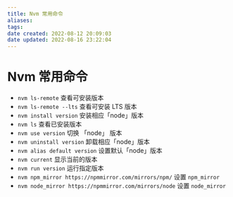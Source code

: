 ```yaml
---
title: Nvm 常用命令
aliases: 
tags: 
date created: 2022-08-12 20:09:03
date updated: 2022-08-16 23:22:04
---
```


# Nvm 常用命令

- `nvm ls-remote` 查看可安装版本
- `nvm ls-remote --lts` 查看可安装 LTS 版本
- `nvm install version` 安装相应「node」版本
- `nvm ls` 查看已安装版本
- `nvm use version` 切换 「node」 版本
- `nvm uninstall version` 卸载相应「node」版本
- `nvm alias default version` 设置默认「node」版本
- `nvm current` 显示当前的版本
- `nvm run version` 运行指定版本
- `nvm npm_mirror https://npmmirror.com/mirrors/npm/` 设置 `npm_mirror`
- `nvm node_mirror https://npmmirror.com/mirrors/node` 设置 `node_mirror`
